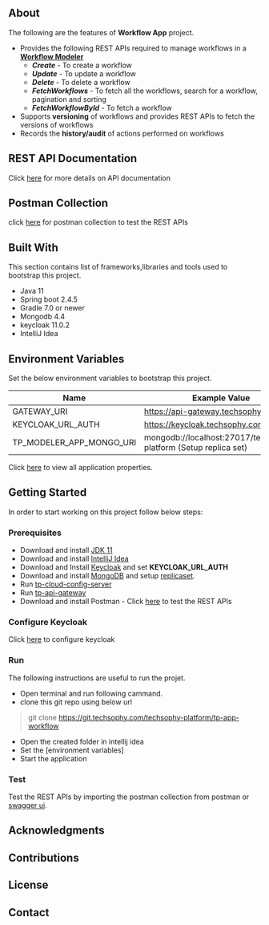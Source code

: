 ## About

The following are the features of **Workflow App** project.
* Provides the following REST APIs required to manage workflows in a [**Workflow Modeler**](https://git.techsophy.com/techsophy-platform/tp-modeler-workflow/blob/dev/README.md)
    * ***Create*** - To create a workflow
    * ***Update*** - To update a workflow
    * ***Delete*** - To delete a workflow
    * ***FetchWorkflows*** - To fetch all the workflows, search for a workflow, pagination and sorting
    * ***FetchWorkflowById*** - To fetch a workflow
* Supports **versioning** of workflows and provides REST APIs to fetch the versions of workflows
* Records the **history/audit** of actions performed on workflows

## REST API Documentation
Click [here](https://techsophysol.sharepoint.com/sites/TechsophyDeveloperNetwork/augment/SitePages/TP-APP-WORKFLOW.aspx?Mode=Edit) for more details on API documentation

## Postman Collection
click [here](url) for postman collection to test the REST APIs

## Built With
This section contains list of frameworks,libraries and tools used to bootstrap this project.
- Java 11
- Spring boot 2.4.5
- Gradle 7.0 or newer
- Mongodb 4.4
- keycloak 11.0.2
- IntelliJ Idea


## Environment Variables

Set the below environment variables to bootstrap this project.

| Name | Example Value |
| ------ | ------ |
| GATEWAY_URI | https://api-gateway.techsophy.com |
| KEYCLOAK_URL_AUTH | https://keycloak.techsophy.com/auth | 
| TP_MODELER_APP_MONGO_URI | mongodb://localhost:27017/techsophy-platform (Setup replica set)|


Click [here](https://git.techsophy.com/techsophy-platform/tp-cloud-config/blob/dev/tp-app-workflow-dev.yaml)  to view all application properties.

## Getting Started
In order to start working on this project follow below steps:

### Prerequisites
- Download and install [JDK 11](https://www.oracle.com/in/java/technologies/javase/jdk11-archive-downloads.html)
- Download and install [IntelliJ Idea](https://www.jetbrains.com/idea/download/#section=linux)
- Download and Install [Keycloak](https://www.keycloak.org/archive/downloads-11.0.2.html) and set **KEYCLOAK_URL_AUTH**
- Download and install [MongoDB]() and setup [replicaset]().
- Run [tp-cloud-config-server](https://git.techsophy.com/techsophy-platform/tp-cloud-config-server/blob/dev/README.md)  
- Run [tp-api-gateway](https://git.techsophy.com/techsophy-platform/tp-api-gateway)
- Download and install Postman - Click [here](https://www.postman.com/downloads/) to test the REST APIs

### Configure Keycloak
Click [here](url) to configure keycloak

### Run
The following instructions are useful to run the projet.
- Open terminal and run following cammand.
- clone this git repo using below url
>git clone https://git.techsophy.com/techsophy-platform/tp-app-workflow
- Open the created folder in intellij idea
- Set the [environment variables] 
- Start the application

### Test
Test the REST APIs by importing the postman collection from postman or [swagger ui](url).

## Acknowledgments

## Contributions

## License

## Contact




